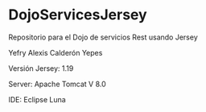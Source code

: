 # DojoServicesJersey
Repositorio para el Dojo de servicios Rest usando Jersey

Yefry Alexis Calderón Yepes

Versión Jersey: 1.19 

Server: Apache Tomcat V 8.0

IDE: Eclipse Luna
